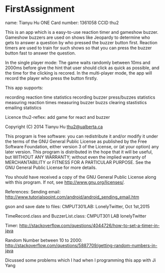 # FirstAssignment
name: Tianyu Hu ONE Card number: 1361058 CCID thu2

This is an app which is a easy-to-use reaction timer and gameshow buzzer. Gameshow buzzers are used on shows like Jeopardy to determine who gets to answer a question by who pressed the buzzer button first. Reaction timers are used to train for such shows so that you can press the buzzer button fast to answer the question.

In the single player mode: The game waits randomly between 10ms and 2000ms before give the hint that user should click as quick as possible, and the time for the clicking is recored. In the multi-player mode, the app will record the player who press the button firstly.

This app supports:

recording reaction time statistics recording buzzer press/buzzes statistics measuring reaction times measuring buzzer buzzs clearing stastistics emailing statistics

Licence thu2-reflex: add game for react and buzzer

Copyright (C) 2014 Tianyu Hu thu2@ualberta.ca

This program is free software: you can redistribute it and/or modify
it under the terms of the GNU General Public License as published by
the Free Software Foundation, either version 3 of the License, or
(at your option) any later version.
This program is distributed in the hope that it will be useful,
but WITHOUT ANY WARRANTY; without even the implied warranty of
MERCHANTABILITY or FITNESS FOR A PARTICULAR PURPOSE. See the
GNU General Public License for more details.

You should have received a copy of the GNU General Public License
along with this program. If not, see <http://www.gnu.org/licenses/>.

References:
Sending email:
http://www.tutorialspoint.com/android/android_sending_email.htm

gson and save date to files: CMPUT301LAB: LonelyTwitter, Oct 1st,2015

TimeRecord.class and BuzzerList.class:
CMPUT301 LAB lonelyTwitter

Timer:
http://stackoverflow.com/questions/4044726/how-to-set-a-timer-in-java

Random Number between 10 to 2000:
http://stackoverflow.com/questions/5887709/getting-random-numbers-in-java

Dicussed some problems which I had when I programming this app with Ji Yang

